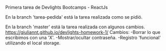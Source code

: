 Primera tarea de Devlights Bootcamps - ReactJs

En la branch 'tarea-pedida' está la tarea realizada como se pidió.

En la branch 'master' está la tarea realizada con algunos cambios.
https://giuliannt.github.io/devlights-homework-1/
Cambios:
-Borrar lo que escribimos con una 'X'.
-Mostrar/ocultar contraseña.
-Registro 'funcional' utilizando el local storage.
